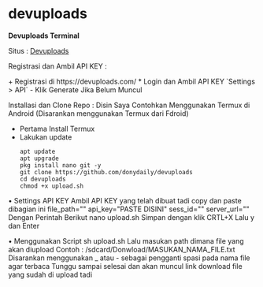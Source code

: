 # devuploads
**Devuploads Terminal**

Situs : [Devuploads](https://devuploads.com/)

<p>Registrasi dan Ambil API KEY :<p/>
   + Registrasi di https://devuploads.com/
   * Login dan Ambil API KEY
     `Settings > API`
   - Klik Generate Jika Belum Muncul

Installasi dan Clone Repo :
Disin Saya Contohkan Menggunakan Termux di Android
(Disarankan menggunakan Termux dari Fdroid)
+ Pertama Install Termux
+ Lakukan update
  ```
  apt update
  apt upgrade
  pkg install nano git -y
  git clone https://github.com/donydaily/devuploads
  cd devuploads
  chmod +x upload.sh
  ```
  
• Settings API KEY
  Ambil API KEY yang telah dibuat tadi copy dan paste dibagian ini
  file_path=""
  api_key="PASTE DISINI"
  sess_id=""
  server_url=""
  Dengan Perintah Berikut
    nano upload.sh
  Simpan dengan klik CRTL+X Lalu y dan Enter
  
• Menggunakan Script
  sh upload.sh
  Lalu masukan path dimana file yang akan diupload
  Contoh : /sdcard/Donwload/MASUKAN_NAMA_FILE.txt
  Disarankan menggunakan _ atau - sebagai pengganti spasi pada nama file agar terbaca
  Tunggu sampai selesai dan akan muncul link download file yang sudah di upload tadi
